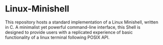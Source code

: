 # Linux-Minishell
This repository hosts a standard implementation of a Linux Minishell, written in C. A minimalist yet powerful command-line interface, this Shell is designed to provide users with a replicated experience of basic functionality of a linux terminal following POSIX API.
